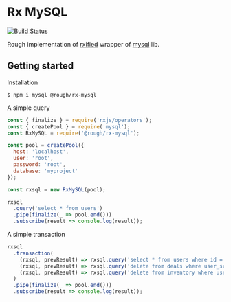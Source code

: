 # Rx MySQL

[![Build Status](https://travis-ci.com/ihoro/rough-rx-mysql.svg?branch=master)](https://travis-ci.com/ihoro/rough-rx-mysql)

Rough implementation of [rxified](https://npmjs.com/rxjs) wrapper of [mysql](https://npmjs.com/mysql) lib.

## Getting started

Installation
```
$ npm i mysql @rough/rx-mysql
```

A simple query
```js
const { finalize } = require('rxjs/operators');
const { createPool } = require('mysql');
const RxMySQL = require('@rough/rx-mysql');

const pool = createPool({
  host: 'localhost',
  user: 'root',
  password: 'root',
  database: 'myproject'
});

const rxsql = new RxMySQL(pool);

rxsql
  .query('select * from users')
  .pipe(finalize(_ => pool.end()))
  .subscribe(result => console.log(result));
```

A simple transaction
```js
rxsql
  .transaction(
    (rxsql, prevResult) => rxsql.query('select * from users where id = ? for update', 42),
    (rxsql, prevResult) => rxsql.query('delete from deals where user_scope_id = ?', prevResult[0].user_scope_id),
    (rxsql, prevResult) => rxsql.query('delete from inventory where user_id = ?', 42),
  )
  .pipe(finalize(_ => pool.end()))
  .subscribe(result => console.log(result));
```
